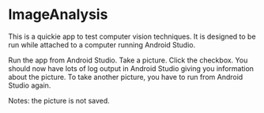 # ImageAnalysis
This is a quickie app to test computer vision techniques. It is designed to be run while attached to a computer running Android Studio. 

Run the app from Android Studio. 
Take a picture.
Click the checkbox.
You should now have lots of log output in Android Studio giving you information about the picture.
To take another picture, you have to run from Android Studio again. 

Notes: the picture is not saved.